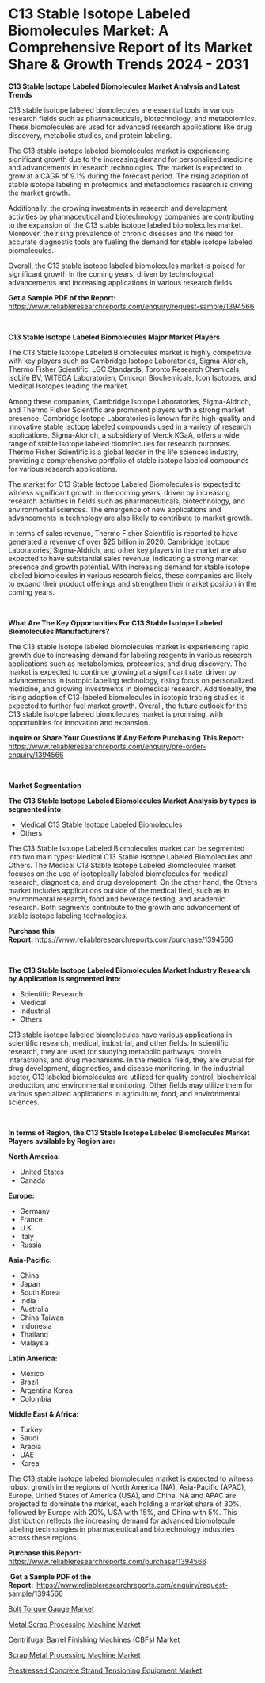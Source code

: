<p><h1>C13 Stable Isotope Labeled Biomolecules Market: A Comprehensive Report of its Market Share & Growth Trends 2024 - 2031</h1></p><p><strong>C13 Stable Isotope Labeled Biomolecules Market Analysis and Latest Trends</strong></p>
<p><p>C13 stable isotope labeled biomolecules are essential tools in various research fields such as pharmaceuticals, biotechnology, and metabolomics. These biomolecules are used for advanced research applications like drug discovery, metabolic studies, and protein labeling.</p><p>The C13 stable isotope labeled biomolecules market is experiencing significant growth due to the increasing demand for personalized medicine and advancements in research technologies. The market is expected to grow at a CAGR of 9.1% during the forecast period. The rising adoption of stable isotope labeling in proteomics and metabolomics research is driving the market growth.</p><p>Additionally, the growing investments in research and development activities by pharmaceutical and biotechnology companies are contributing to the expansion of the C13 stable isotope labeled biomolecules market. Moreover, the rising prevalence of chronic diseases and the need for accurate diagnostic tools are fueling the demand for stable isotope labeled biomolecules.</p><p>Overall, the C13 stable isotope labeled biomolecules market is poised for significant growth in the coming years, driven by technological advancements and increasing applications in various research fields.</p></p>
<p><strong>Get a Sample PDF of the Report:&nbsp;</strong> <a href="https://www.reliableresearchreports.com/enquiry/request-sample/1394566">https://www.reliableresearchreports.com/enquiry/request-sample/1394566</a></p>
<p>&nbsp;</p>
<p><strong>C13 Stable Isotope Labeled Biomolecules Major Market Players</strong></p>
<p><p>The C13 Stable Isotope Labeled Biomolecules market is highly competitive with key players such as Cambridge Isotope Laboratories, Sigma-Aldrich, Thermo Fisher Scientific, LGC Standards, Toronto Research Chemicals, IsoLife BV, WITEGA Laboratorien, Omicron Biochemicals, Icon Isotopes, and Medical Isotopes leading the market.</p><p>Among these companies, Cambridge Isotope Laboratories, Sigma-Aldrich, and Thermo Fisher Scientific are prominent players with a strong market presence. Cambridge Isotope Laboratories is known for its high-quality and innovative stable isotope labeled compounds used in a variety of research applications. Sigma-Aldrich, a subsidiary of Merck KGaA, offers a wide range of stable isotope labeled biomolecules for research purposes. Thermo Fisher Scientific is a global leader in the life sciences industry, providing a comprehensive portfolio of stable isotope labeled compounds for various research applications.</p><p>The market for C13 Stable Isotope Labeled Biomolecules is expected to witness significant growth in the coming years, driven by increasing research activities in fields such as pharmaceuticals, biotechnology, and environmental sciences. The emergence of new applications and advancements in technology are also likely to contribute to market growth.</p><p>In terms of sales revenue, Thermo Fisher Scientific is reported to have generated a revenue of over $25 billion in 2020. Cambridge Isotope Laboratories, Sigma-Aldrich, and other key players in the market are also expected to have substantial sales revenue, indicating a strong market presence and growth potential. With increasing demand for stable isotope labeled biomolecules in various research fields, these companies are likely to expand their product offerings and strengthen their market position in the coming years.</p></p>
<p>&nbsp;</p>
<p><strong>What Are The Key Opportunities For C13 Stable Isotope Labeled Biomolecules Manufacturers?</strong></p>
<p><p>The C13 stable isotope labeled biomolecules market is experiencing rapid growth due to increasing demand for labeling reagents in various research applications such as metabolomics, proteomics, and drug discovery. The market is expected to continue growing at a significant rate, driven by advancements in isotopic labeling technology, rising focus on personalized medicine, and growing investments in biomedical research. Additionally, the rising adoption of C13-labeled biomolecules in isotopic tracing studies is expected to further fuel market growth. Overall, the future outlook for the C13 stable isotope labeled biomolecules market is promising, with opportunities for innovation and expansion.</p></p>
<p><strong>Inquire or Share Your Questions If Any Before Purchasing This Report:</strong> <a href="https://www.reliableresearchreports.com/enquiry/pre-order-enquiry/1394566">https://www.reliableresearchreports.com/enquiry/pre-order-enquiry/1394566</a></p>
<p>&nbsp;</p>
<p><strong>Market Segmentation</strong></p>
<p><strong>The C13 Stable Isotope Labeled Biomolecules Market Analysis by types is segmented into:</strong></p>
<p><ul><li>Medical C13 Stable Isotope Labeled Biomolecules</li><li>Others</li></ul></p>
<p><p>The C13 Stable Isotope Labeled Biomolecules market can be segmented into two main types: Medical C13 Stable Isotope Labeled Biomolecules and Others. The Medical C13 Stable Isotope Labeled Biomolecules market focuses on the use of isotopically labeled biomolecules for medical research, diagnostics, and drug development. On the other hand, the Others market includes applications outside of the medical field, such as in environmental research, food and beverage testing, and academic research. Both segments contribute to the growth and advancement of stable isotope labeling technologies.</p></p>
<p><strong>Purchase this Report:&nbsp;</strong><a href="https://www.reliableresearchreports.com/purchase/1394566">https://www.reliableresearchreports.com/purchase/1394566</a></p>
<p>&nbsp;</p>
<p><strong>The C13 Stable Isotope Labeled Biomolecules Market Industry Research by Application is segmented into:</strong></p>
<p><ul><li>Scientific Research</li><li>Medical</li><li>Industrial</li><li>Others</li></ul></p>
<p><p>C13 stable isotope labeled biomolecules have various applications in scientific research, medical, industrial, and other fields. In scientific research, they are used for studying metabolic pathways, protein interactions, and drug mechanisms. In the medical field, they are crucial for drug development, diagnostics, and disease monitoring. In the industrial sector, C13 labeled biomolecules are utilized for quality control, biochemical production, and environmental monitoring. Other fields may utilize them for various specialized applications in agriculture, food, and environmental sciences.</p></p>
<p>&nbsp;</p>
<p><strong>In terms of Region, the C13 Stable Isotope Labeled Biomolecules Market Players available by Region are:</strong></p>
<p>
    <p> <strong> North America: </strong>
        <ul>
            <li>United States</li>
            <li>Canada</li>
        </ul>
        </p> 
    <p> <strong> Europe: </strong>
        <ul>
            <li>Germany</li>
            <li>France</li>
            <li>U.K.</li>
            <li>Italy</li>
            <li>Russia</li>
        </ul>
        </p> 
    <p> <strong> Asia-Pacific: </strong>
        <ul>
            <li>China</li>
            <li>Japan</li>
            <li>South Korea</li>
            <li>India</li>
            <li>Australia</li>
            <li>China Taiwan</li>
            <li>Indonesia</li>
            <li>Thailand</li>
            <li>Malaysia</li>
        </ul>
        </p> 
    <p> <strong> Latin America: </strong>
        <ul>
            <li>Mexico</li>
            <li>Brazil</li>
            <li>Argentina Korea</li>
            <li>Colombia</li>
        </ul>
        </p> 
    <p> <strong> Middle East & Africa: </strong>
        <ul>
            <li>Turkey</li>
            <li>Saudi</li>
            <li>Arabia</li>
            <li>UAE</li>
            <li>Korea</li>
        </ul>
    </p>
    </p>
<p><p>The C13 stable isotope labeled biomolecules market is expected to witness robust growth in the regions of North America (NA), Asia-Pacific (APAC), Europe, United States of America (USA), and China. NA and APAC are projected to dominate the market, each holding a market share of 30%, followed by Europe with 20%, USA with 15%, and China with 5%. This distribution reflects the increasing demand for advanced biomolecule labeling technologies in pharmaceutical and biotechnology industries across these regions.</p></p>
<p><strong>Purchase this Report: </strong><a href="https://www.reliableresearchreports.com/purchase/1394566">https://www.reliableresearchreports.com/purchase/1394566</a></p>
<p>&nbsp;<strong>Get a Sample PDF of the Report:&nbsp;&nbsp;</strong><a href="https://www.reliableresearchreports.com/enquiry/request-sample/1394566">https://www.reliableresearchreports.com/enquiry/request-sample/1394566</a></p>
<p><strong></strong></p>
<p><p><a href="https://medium.com/@murraykoepp786/bolt-torque-gauge-market-competitive-analysis-market-trends-and-forecast-to-2031-363cdc557a45">Bolt Torque Gauge Market</a></p><p><a href="https://medium.com/@adahhagenes4545/metal-scrap-processing-machine-nbsp-market-focuses-on-market-share-size-and-projected-forecast-4f4ef1ccc948">Metal Scrap Processing Machine Market</a></p><p><a href="https://medium.com/@nayelibosco/centrifugal-barrel-finishing-machines-cbfs-market-size-and-market-trends-complete-industry-a0da03a37972">Centrifugal Barrel Finishing Machines (CBFs) Market</a></p><p><a href="https://medium.com/@adahhagenes4545/analyzing-scrap-metal-processing-machine-market-global-industry-perspective-and-forecast-2024-to-c30284e82042">Scrap Metal Processing Machine Market</a></p><p><a href="https://medium.com/@murraykoepp786/prestressed-concrete-strand-tensioning-equipment-market-comprehensive-assessment-by-type-12d2ba120b7a">Prestressed Concrete Strand Tensioning Equipment Market</a></p></p>